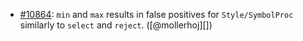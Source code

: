 * [#10864](https://github.com/rubocop/rubocop/pull/10864): `min` and `max` results in false positives for `Style/SymbolProc` similarly to `select` and `reject`. ([@mollerhoj][])
